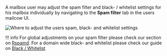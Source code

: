 A mailbox user may adjust the spam filter and black- / whitelist settings for his mailbox individually by navigating to the **Spam filter** tab in the users mailcow UI.

![Where to adjust the users spam, black- and whitelist settings](../assets/images/manual-guides/mailcow-spamfilter.en.png)

!!! info
    For global adjustments on your spam filter please check our section on [Rspamd](../Rspamd/u_e-rspamd.en.md).
    For a domain wide black- and whitelist please check our guide on [Black / Whitelist](u_e-mailcow_ui-bl_wl.en.md)